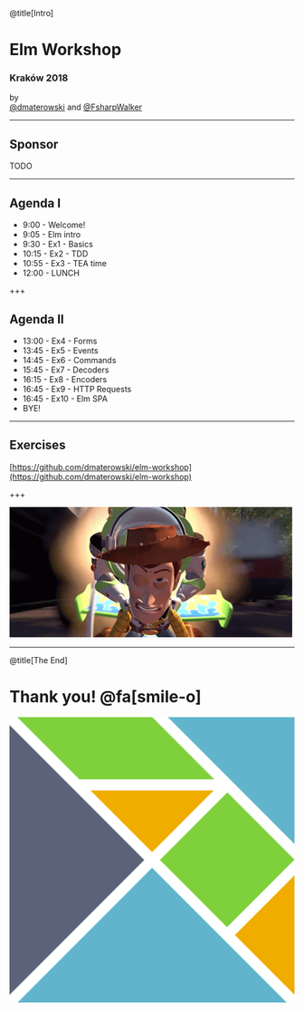 
@title[Intro]

# Elm Workshop

### Kraków 2018

by
<br>
[@dmaterowski](https://twitter.com/dmaterowski) and [@FsharpWalker](https://twitter.com/FSharpWalker)

---

## Sponsor

TODO

---

## Agenda I

<ul class="list-no-point">
<li>9:00  - Welcome!</li>
<li>9:05  - Elm intro</li>
<li>9:30  - Ex1 - Basics</li>
<li>10:15 - Ex2 - TDD</li>
<li>10:55 - Ex3 - TEA time</li>
<li>12:00 - LUNCH</li>
</ul>

+++

## Agenda II

<ul class="list-no-point">
<li>13:00 - Ex4 - Forms</li>
<li>13:45 - Ex5 - Events</li>
<li>14:45 - Ex6 - Commands</li>
<li>15:45 - Ex7 - Decoders</li>
<li>16:15 - Ex8 - Encoders</li>
<li>16:45 - Ex9 - HTTP Requests</li>
<li>16:45 - Ex10 - Elm SPA</li>
<li>BYE!</li>
</ul>

---

## Exercises

[https://github.com/dmaterowski/elm-workshop](https://github.com/dmaterowski/elm-workshop)

+++

![Toy Story Rocket Gif](assets/toy_story_rocket_big.gif)

---

@title[The End]

# Thank you! @fa[smile-o]

<img alt="Elm logo" src="assets/elm.png" class="elm-logo-end" />